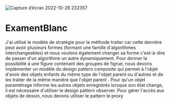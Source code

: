![Capture d’écran 2022-10-28 232357](https://user-images.githubusercontent.com/97363124/198742832-82045222-849d-4f97-a651-54f8e5754904.png)

# ExamentBlanc
J'ai utilisé le modèle de stratégie pour la méthode traiter car cette dernière peut avoir plusieurs formes (formant une famille d'algorithmes interchangeables) et nous voulons également changer sa forme c'est-à-dire de passer d'un algorithme un autre dynamiquement.
Pour donner la possibilité à une figure contenant des groupes de figrue, nous devons implémenter un modèle du design pattern composite qui permet à l'objet d'avoir des objets enfants du même type de l'objet parent ou d'autres et de les traiter de la même manière que l'objet parent .
Pour qu'un objet paramètrage informe les autres objets enregistrés lorsque son état change, il est nécessaire d'utiliser le design pattern observer. 
Pour gérer l'accès aux objets de dessin, nous devons utiliser le pattern le proxy
